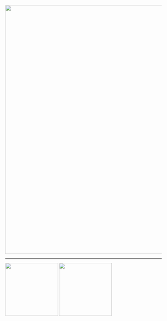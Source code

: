 <!--
**xianlin7/xianlin7** is a ✨ _special_ ✨ repository because its `README.md` (this file) appears on your GitHub profile.

Here are some ideas to get you started:

- 🔭 I’m currently working on ...
- 🌱 I’m currently learning ...
- 👯 I’m looking to collaborate on ...
- 🤔 I’m looking for help with ...
- 💬 Ask me about ...
- 📫 How to reach me: ...
- 😄 Pronouns: ...
- ⚡ Fun fact: ...
-->

<a href="https://github.com/ryo-ma/github-profile-trophy">
  <img width=800 src="https://github-profile-trophy.vercel.app/?username=xianlin7&&title=Stars,Followers,Commits,Repositories,Experience&theme=flat&no-frame=true"/>
</a>

---

<div>
  <img height="170" align="left" src="https://github-readme-stats.vercel.app/api?username=xianlin7&count_private=true&include_all_commits=true" />
  <img height="170" src="https://github-readme-stats.vercel.app/api/top-langs/?username=xianlin7&layout=compact" />
</div>
